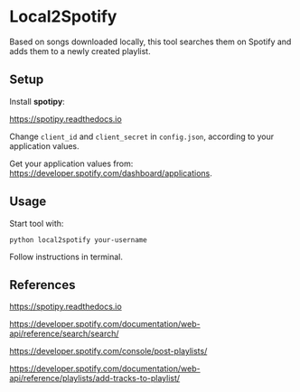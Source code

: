 # Local2Spotify

Based on songs downloaded locally, this tool searches them on Spotify and adds them to a newly created playlist.

## Setup

Install **spotipy**:

https://spotipy.readthedocs.io 

Change ```client_id``` and ```client_secret``` in ```config.json```, according to your application values.

Get your application values from: https://developer.spotify.com/dashboard/applications.


## Usage

Start tool with:

```python local2spotify your-username```

Follow instructions in terminal.


## References

https://spotipy.readthedocs.io

https://developer.spotify.com/documentation/web-api/reference/search/search/

https://developer.spotify.com/console/post-playlists/

https://developer.spotify.com/documentation/web-api/reference/playlists/add-tracks-to-playlist/

